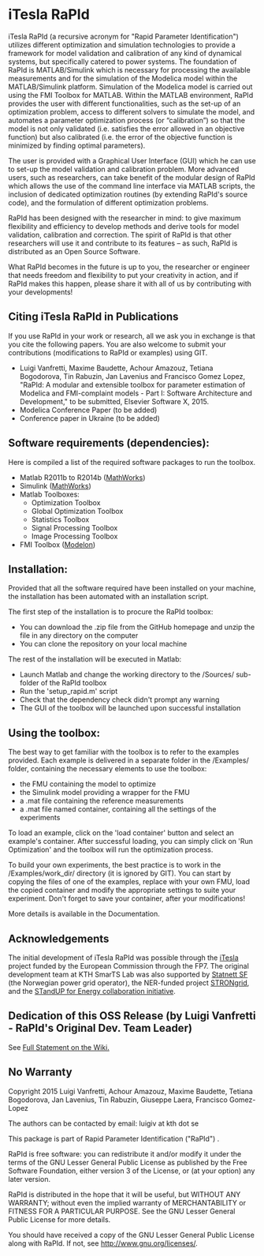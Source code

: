 # iTesla RaPId
iTesla RaPId  (a recursive acronym for "Rapid Parameter Identification") utilizes different optimization and simulation technologies to provide a framework for model validation and calibration of any kind of dynamical systems, but specifically catered to power systems. The foundation of RaPId is MATLAB/Simulink which is necessary for processing the available measurements and for the simulation of the Modelica model within the MATLAB/Simulink platform. Simulation of the Modelica model is carried out using the FMI Toolbox for MATLAB. Within the MATLAB environment, RaPId provides the user with different functionalities, such as the set-up of an optimization problem, access to different solvers to simulate the model, and automates a parameter optimization process (or “calibration”) so that the model is not only validated (i.e. satisfies the error allowed in an objective function) but also calibrated (i.e. the error of the objective function is minimized by finding optimal parameters). 

The user is provided with a Graphical User Interface (GUI) which he can use to set-up the model validation and calibration problem. More advanced users, such as researchers, can take benefit of the modular design of RaPId which allows the use of the command line interface via MATLAB scripts, the inclusion of dedicated optimization routines (by extending RaPId's source code), and the formulation of different optimization problems.

RaPId has been designed with the researcher in mind: to give maximum flexibility and efficiency to develop methods and derive tools for model validation, calibration and correction. The spirit of RaPId is that other researchers will use it and contribute to its features – as such, RaPId is distributed as an Open Source Software.

What RaPId becomes in the future is up to you, the researcher or engineer that needs freedom and flexibility to put your creativity in action, and if RaPId makes this happen, please share it with all of us by contributing with your developments!

## Citing iTesla RaPId in Publications
If you use RaPId in your work or research, all we ask you in exchange is that you cite the following papers. You are also welcome to submit your contributions (modifications to RaPId or examples) using GIT.

- Luigi Vanfretti, Maxime Baudette, Achour Amazouz, Tetiana Bogodorova, Tin Rabuzin, Jan Lavenius and Francisco Gomez Lopez, "RaPId: A modular and extensible toolbox for parameter estimation of Modelica and FMI-complaint models - Part I: Software Architecture and Development," to be submitted, Elsevier Software X, 2015.
- Modelica Conference Paper (to be added)
- Conference paper in Ukraine (to be added)

## Software requirements (dependencies):
Here is compiled a list of the required software packages to run the toolbox. 
- Matlab R2011b to R2014b ([MathWorks](http://se.mathworks.com/products/matlab/))
- Simulink ([MathWorks](http://se.mathworks.com/products/matlab/))
- Matlab Toolboxes:
  * Optimization Toolbox
  * Global Optimization Toolbox
  * Statistics Toolbox
  * Signal Processing Toolbox
  * Image Processing Toolbox
- FMI Toolbox ([Modelon](http://www.modelon.com/products/fmi-toolbox-for-matlab/))

## Installation: 
Provided that all the software required have been installed on your machine, the installation has been automated with an installation script.

The first step of the installation is to procure the RaPId toolbox:
- You can download the .zip file from the GitHub homepage and unzip the file in any directory on the computer
- You can clone the repository on your local machine

The rest of the installation will be executed in Matlab:
- Launch Matlab and change the working directory to the /Sources/ sub-folder of the RaPId toolbox
- Run the 'setup_rapid.m' script
- Check that the dependency check didn't prompt any warning
- The GUI of the toolbox will be launched upon successful installation

## Using the toolbox:
The best way to get familiar with the toolbox is to refer to the examples provided. Each example is delivered in a separate folder in the /Examples/ folder, containing the necessary elements to use the toolbox:
- the FMU containing the model to optimize
- the Simulink model providing a wrapper for the FMU
- a .mat file containing the reference measurements 
- a .mat file named container, containing all the settings of the experiments

To load an example, click on the 'load container' button and select an example's container. After successful loading, you can simply click on 'Run Optimization' and the toolbox will run the optimization process. 

To build your own experiments, the best practice is to work in the /Examples/work_dir/ directory (it is ignored by GIT). You can start by copying the files of one of the examples, replace with your own FMU, load the copied container and modify the appropriate settings to suite your experiment. 
Don't forget to save your container, after your modifications!

More details is available in the Documentation. 

## Acknowledgements
The initial development of iTesla RaPId was possible through the [iTesla](http://www.itesla-project.eu/) project funded by the European Commission through the FP7. 
The original development team at KTH SmarTS Lab was also supported by [Statnett SF](http://www.statnett.no/) (the Norwegian power grid operator), the NER-funded project [STRONgrid](http://www.nordicenergy.org/project/smart-transmission-grid-operation-and-control/), and the [STandUP for Energy collaboration initiative](http://www.standupforenergy.se/).

## Dedication of this OSS Release (by Luigi Vanfretti - RaPId's Original Dev. Team Leader)
See [Full Statement on the Wiki.](https://github.com/SmarTS-Lab/iTesla_RaPId/wiki#dedication-of-this-oss-release-by-luigi-vanfretti---rapids-original-dev-team-leader)

## No Warranty
<Rapid Parameter Identification is a toolbox for automated parameter identification>

Copyright 2015 Luigi Vanfretti, Achour Amazouz, Maxime Baudette, 
Tetiana Bogodorova, Jan Lavenius, Tin Rabuzin, Giuseppe Laera, 
Francisco Gomez-Lopez

The authors can be contacted by email: luigiv at kth dot se

This package is part of Rapid Parameter Identification ("RaPId") .

RaPId is free software: you can redistribute it and/or modify
it under the terms of the GNU Lesser General Public License as published by
the Free Software Foundation, either version 3 of the License, or
(at your option) any later version.

RaPId is distributed in the hope that it will be useful,
but WITHOUT ANY WARRANTY; without even the implied warranty of
MERCHANTABILITY or FITNESS FOR A PARTICULAR PURPOSE.  See the
GNU Lesser General Public License for more details.

You should have received a copy of the GNU Lesser General Public License
along with RaPId.  If not, see <http://www.gnu.org/licenses/>.


